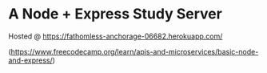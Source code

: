 # A Node + Express Study Server

Hosted @ https://fathomless-anchorage-06682.herokuapp.com/

(https://www.freecodecamp.org/learn/apis-and-microservices/basic-node-and-express/)
